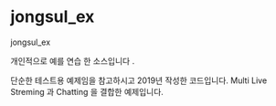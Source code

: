 # jongsul_ex
jongsul_ex

개인적으로 예를 연습 한 소스입니다 .

단순한 테스트용 예제임을 참고하시고 2019년 작성한 코드입니다.
Multi Live Streming 과 Chatting 을 결합한 예제입니다.
